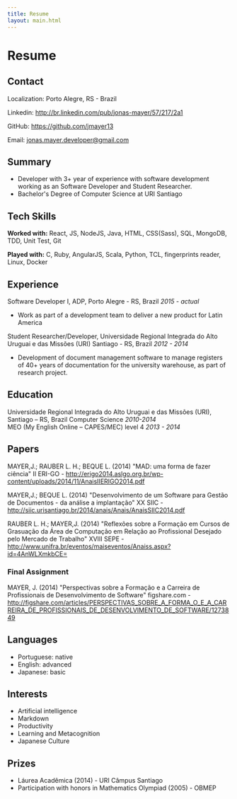 ```yaml
---
title: Resume
layout: main.html
---
```


# Resume

## Contact

Localization: Porto Alegre, RS - Brazil

Linkedin: http://br.linkedin.com/pub/jonas-mayer/57/217/2a1 

GitHub: https://github.com/jmayer13  

Email: [jonas.mayer.developer@gmail.com](mailto:jonas.mayer.developer@gmail.com)


## Summary

- Developer with 3+ year of experience with software development working as an Software Developer and Student Researcher.
- Bachelor's Degree of Computer Science at URI Santiago


## Tech Skills

**Worked with:** React, JS, NodeJS, Java, HTML, CSS(Sass), SQL, MongoDB, TDD, Unit Test, Git

**Played with:** C, Ruby, AngularJS, Scala, Python, TCL, fingerprints reader, Linux, Docker


## Experience

Software Developer I, ADP, Porto Alegre - RS, Brazil
*2015 - actual*
- Work as part of a development team to deliver a new product for Latin America

Student Researcher/Developer, Universidade Regional Integrada do Alto Uruguai e das Missões (URI)
Santiago - RS, Brazil 
*2012 - 2014*
- Development of document management software to manage registers of 40+ years of documentation for the university warehouse, as part of research project.


## Education

Universidade Regional Integrada do Alto Uruguai e das Missões (URI), Santiago – RS, Brazil
Computer Science 
*2010-2014*                                                                                                                        
MEO (My English Online – CAPES/MEC) level 4 
*2013 - 2014*


## Papers

MAYER,J.; RAUBER L. H.; BEQUE L. (2014) "MAD: uma forma de fazer ciência" II ERI-GO - http://erigo2014.aslgo.org.br/wp-content/uploads/2014/11/AnaisIIERIGO2014.pdf

MAYER,J.; BEQUE L. (2014) "Desenvolvimento de um Software para Gestão de Documentos - da análise a implantação" XX SIIC - http://siic.urisantiago.br/2014/anais/Anais/AnaisSIIC2014.pdf

RAUBER L. H.; MAYER,J. (2014) "Reflexões sobre a Formação em Cursos de Grasuação da Área de Computação em Relação ao Profissional Desejado pelo Mercado de Trabalho" XVIII SEPE - http://www.unifra.br/eventos/maiseventos/Anaiss.aspx?id=4AnWLXmkbCE=

### Final Assignment
MAYER, J. (2014) "Perspectivas sobre a Formação e a Carreira de Profissionais de Desenvolvimento de Software" figshare.com - http://figshare.com/articles/PERSPECTIVAS_SOBRE_A_FORMA_O_E_A_CARREIRA_DE_PROFISSIONAIS_DE_DESENVOLVIMENTO_DE_SOFTWARE/1273849


## Languages

- Portuguese:  native  
- English: advanced
- Japanese: basic


## Interests

- Artificial intelligence
- Markdown
- Productivity
- Learning and Metacognition
- Japanese Culture


## Prizes

- Láurea Acadêmica (2014) - URI Câmpus Santiago
- Participation with honors in Mathematics Olympiad (2005) - OBMEP 

